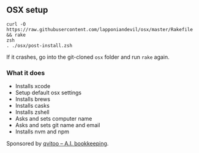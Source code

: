## OSX setup

`curl -O https://raw.githubusercontent.com/lapponiandevil/osx/master/Rakefile && rake`  
`zsh`  
`. ./osx/post-install.zsh`


If it crashes, go into the git-cloned `osx` folder and run `rake` again.

### What it does

 - Installs xcode
 - Setup default osx settings
 - Installs brews
 - Installs casks
 - Installs zshell
 - Asks and sets computer name
 - Asks and sets git name and email
 - Installs nvm and npm

Sponsored by
[qvitoo – A.I. bookkeeping](https://qvitoo.com/?utm_source=github&utm_campaign=repos).
